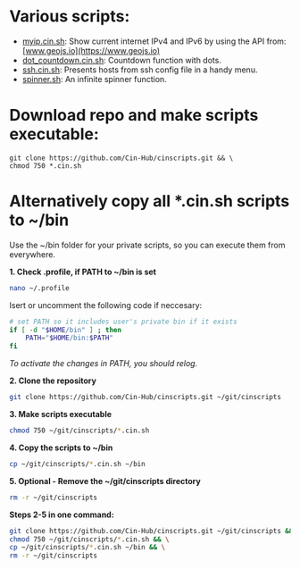 # Various scripts:

- [myip.cin.sh](myip.cin.sh): Show current internet IPv4 and IPv6 by using the API from: [www.geojs.io](https://www.geojs.io)
- [dot_countdown.cin.sh](dot_countdown.cin.sh): Countdown function with dots.
- [ssh.cin.sh](ssh.cin.sh): Presents hosts from ssh config file in a handy menu.
- [spinner.sh](spinner.sh): An infinite spinner function.

# Download repo and make scripts executable:
```shell
git clone https://github.com/Cin-Hub/cinscripts.git && \
chmod 750 *.cin.sh
```  

# Alternatively copy all \*.cin.sh scripts to ~/bin

Use the ~/bin folder for your private scripts, so you can execute them from everywhere.  

**1. Check .profile, if PATH to ~/bin is set**
```bash
nano ~/.profile
```
Isert or uncomment the following code if neccesary:
```bash
# set PATH so it includes user's private bin if it exists
if [ -d "$HOME/bin" ] ; then
    PATH="$HOME/bin:$PATH"
fi
```  
_To activate the changes in PATH, you should relog._  

**2. Clone the repository**  
```bash
git clone https://github.com/Cin-Hub/cinscripts.git ~/git/cinscripts
```  
**3. Make scripts executable**  
```bash
chmod 750 ~/git/cinscripts/*.cin.sh
```  
**4. Copy the scripts to ~/bin**  
```bash
cp ~/git/cinscripts/*.cin.sh ~/bin
```  
**5. Optional - Remove the ~/git/cinscripts directory**
```bash
rm -r ~/git/cinscripts
```  
**Steps 2-5 in one command:**  
```bash
git clone https://github.com/Cin-Hub/cinscripts.git ~/git/cinscripts && \
chmod 750 ~/git/cinscripts/*.cin.sh && \
cp ~/git/cinscripts/*.cin.sh ~/bin && \
rm -r ~/git/cinscripts
```  
